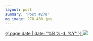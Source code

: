 ```yaml
---
layout: post
summary: 'Post #278'
og_image: 278-480.jpg
---
```


<p>
 <time>
  <a href="/278">
   {{ page.date | date: "%B %-d, %Y" }}
  </a>
 </time>
 <a href="/278">
  <img sizes="(min-width: 700px) 50vw, calc(100vw - 2rem)" src="{{ site.assets_url }}/278-240.jpg" srcset="{{ site.assets_url }}/278-480.jpg 480w, {{ site.assets_url }}/278-360.jpg 360w, {{ site.assets_url }}/278-240.jpg 240w, {{ site.assets_url }}/278-120.jpg 120w"/>
 </a>
</p>

